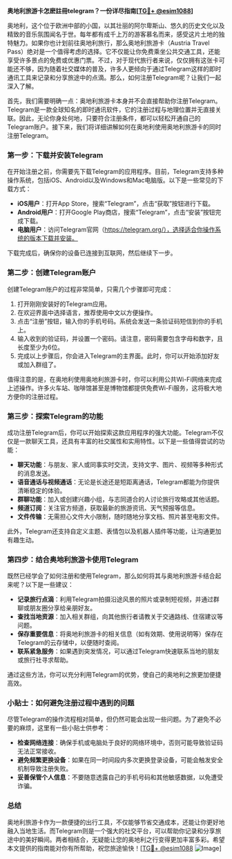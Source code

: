 **奥地利旅游卡怎麽註冊telegram？一份详尽指南[[TG💪+ @esim1088](https://t.me/s/esim1088)]**

奥地利，这个位于欧洲中部的小国，以其壮丽的阿尔卑斯山、悠久的历史文化以及精致的音乐氛围闻名于世。每年都有成千上万的游客慕名而来，感受这片土地的独特魅力。如果你也计划前往奥地利旅行，那么奥地利旅游卡（Austria Travel Pass）绝对是一个值得考虑的选择。它不仅能让你免费乘坐公共交通工具，还能享受许多景点的免费或优惠门票。不过，对于现代旅行者来说，仅仅拥有这张卡可能还不够，因为随着社交媒体的普及，许多人更倾向于通过Telegram这样的即时通讯工具来记录和分享旅途中的点滴。那么，如何注册Telegram呢？让我们一起深入了解。

首先，我们需要明确一点：奥地利旅游卡本身并不会直接帮助你注册Telegram。Telegram是一款全球知名的即时通讯软件，它的注册过程与地理位置并无直接关联。因此，无论你身处何地，只要符合注册条件，都可以轻松开通自己的Telegram账户。接下来，我们将详细讲解如何在奥地利使用奥地利旅游卡的同时注册Telegram。

### 第一步：下载并安装Telegram

在开始注册之前，你需要先下载Telegram的应用程序。目前，Telegram支持多种操作系统，包括iOS、Android以及Windows和Mac电脑版。以下是一些常见的下载方式：

- **iOS用户**：打开App Store，搜索“Telegram”，点击“获取”按钮进行下载。
- **Android用户**：打开Google Play商店，搜索“Telegram”，点击“安装”按钮完成下载。
- **电脑用户**：访问Telegram官网（https://telegram.org/），选择适合你操作系统的版本下载并安装。

下载完成后，确保你的设备已连接到互联网，然后继续下一步。

### 第二步：创建Telegram账户

创建Telegram账户的过程非常简单，只需几个步骤即可完成：

1. 打开刚刚安装好的Telegram应用。
2. 在欢迎界面中选择语言，推荐使用中文以方便操作。
3. 点击“注册”按钮，输入你的手机号码。系统会发送一条验证码短信到你的手机上。
4. 输入收到的验证码，并设置一个密码。请注意，密码需要包含字母和数字，且长度至少为6位。
5. 完成以上步骤后，你会进入Telegram的主界面。此时，你可以开始添加好友或加入群组了。

值得注意的是，在奥地利使用奥地利旅游卡时，你可以利用公共Wi-Fi网络来完成上述操作。许多火车站、咖啡馆甚至是博物馆都提供免费Wi-Fi服务，这将极大地方便你的注册过程。

### 第三步：探索Telegram的功能

成功注册Telegram后，你可以开始探索这款应用程序的强大功能。Telegram不仅仅是一款聊天工具，还具有丰富的社交属性和实用特性。以下是一些值得尝试的功能：

- **聊天功能**：与朋友、家人或同事实时交流，支持文字、图片、视频等多种形式的消息发送。
- **语音通话与视频通话**：无论是长途还是短距离通话，Telegram都能为你提供清晰稳定的体验。
- **群聊功能**：加入或创建兴趣小组，与志同道合的人讨论旅行攻略或其他话题。
- **频道订阅**：关注官方频道，获取最新的旅游资讯、天气预报等信息。
- **文件传输**：无需担心文件大小限制，随时随地分享文档、照片甚至电影文件。

此外，Telegram还支持自定义主题、表情包以及机器人插件等功能，让沟通更加有趣生动。

### 第四步：结合奥地利旅游卡使用Telegram

既然已经学会了如何注册和使用Telegram，那么如何将其与奥地利旅游卡结合起来呢？以下是一些建议：

- **记录旅行点滴**：利用Telegram拍摄沿途风景的照片或录制短视频，并通过群聊或朋友圈分享给亲朋好友。
- **查找当地资源**：加入相关群组，向其他旅行者请教关于交通路线、住宿建议等问题。
- **保存重要信息**：将奥地利旅游卡的相关信息（如有效期、使用说明等）保存在Telegram的云存储中，以便随时查阅。
- **联系紧急服务**：如果遇到突发情况，可以通过Telegram快速联系当地的朋友或旅行社寻求帮助。

通过这些方法，你可以充分利用Telegram的优势，使自己的奥地利之旅更加便捷高效。

### 小贴士：如何避免注册过程中遇到的问题

尽管Telegram的操作流程相对简单，但仍然可能会出现一些问题。为了避免不必要的麻烦，这里有一些小贴士供参考：

- **检查网络连接**：确保手机或电脑处于良好的网络环境中，否则可能导致验证码无法正常接收。
- **避免频繁更换设备**：如果在同一时间段内多次更换登录设备，可能会触发安全机制导致注册失败。
- **妥善保管个人信息**：不要随意透露自己的手机号码和其他敏感数据，以免遭受诈骗。

### 总结

奥地利旅游卡作为一款便捷的出行工具，不仅能够节省交通成本，还能让你更好地融入当地生活。而Telegram则是一个强大的社交平台，可以帮助你记录和分享旅途中的美好瞬间。两者相结合，无疑能让您的奥地利之行变得更加丰富多彩。希望本文提供的指南能对你有所帮助，祝您旅途愉快！[[TG💪+ @esim1088](https://t.me/s/esim1088) ![Image](https://i.postimg.cc/4NQfJmqS/Snipaste-2025-05-13-00-14-12.png)]